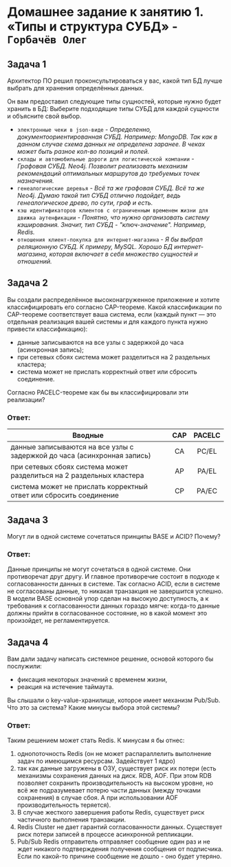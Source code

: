 # Домашнее задание к занятию 1. «Типы и структура СУБД» - `Горбачёв Олег`

## Задача 1

Архитектор ПО решил проконсультироваться у вас, какой тип БД 
лучше выбрать для хранения определённых данных.

Он вам предоставил следующие типы сущностей, которые нужно будет хранить в БД:
Выберите подходящие типы СУБД для каждой сущности и объясните свой выбор.

- `электронные чеки в json-виде` - *Определенно, документоориентированная СУБД. Например: MongoDB. Так как в данном случае схема данных не определена заранее. В 
чеках может быть разное кол-во позиций и полей.*
- `склады и автомобильные дороги для логистической компании` - *Графовая СУБД. Neo4j. Позволит реализовать механизм рекомендаций оптимальных маршрутов до требуемых точек назначения.*
- `генеалогические деревья` - *Всё та же графовая СУБД. Всё та же Neo4j. Думаю такой тип СУБД отлично подойдет, ведь генеалогическое древо, по сути, граф и есть.*
- `кэш идентификаторов клиентов с ограниченным временем жизни для движка аутенфикации` - *Понятно, что нужно организовать систему кэширования. Значит, тип СУБД - "ключ-значение". Например, Redis.*
- `отношения клиент-покупка для интернет-магазина` - *Я бы выбрал реляционную СУБД. К примеру, MySQL. Хорошо БД интернет-магазина, которая включает в себя множество сущностей и отношений.*

## Задача 2

Вы создали распределённое высоконагруженное приложение и хотите классифицировать его согласно 
CAP-теореме. Какой классификации по CAP-теореме соответствует ваша система, если 
(каждый пункт — это отдельная реализация вашей системы и для каждого пункта нужно привести классификацию):

- данные записываются на все узлы с задержкой до часа (асинхронная запись);
- при сетевых сбоях система может разделиться на 2 раздельных кластера;
- система может не прислать корректный ответ или сбросить соединение.

Согласно PACELC-теореме как бы вы классифицировали эти реализации?

### Ответ:
| Вводные | CAP | PACELC |
| ----------- |:-------------:|:-------------:|
| данные записываются на все узлы с задержкой до часа (асинхронная запись) | CA | PC/EL |
| при сетевых сбоях система может разделиться на 2 раздельных кластера | AP | PA/EL |
| система может не прислать корректный ответ или сбросить соединение | CP | PA/EC |

## Задача 3

Могут ли в одной системе сочетаться принципы BASE и ACID? Почему?

### Ответ:
Данные принципы не могут сочетаться в одной системе. Они противоречат друг другу. И главное противоречие состоит в подходе к согласованности данных в системе. Так согласно ACID, если в системе не согласованы данные, то никакая транзакция не завершится успешно. В модели BASE основной упор сделан на высокую доступность, а к требования к согласованности данных гораздо мягче: когда-то данные должны прийти в согласованное состояние, но в какой момент это произойдет, не регламентируется.

## Задача 4

Вам дали задачу написать системное решение, основой которого бы послужили:

- фиксация некоторых значений с временем жизни,
- реакция на истечение таймаута.

Вы слышали о key-value-хранилище, которое имеет механизм Pub/Sub. 
Что это за система? Какие минусы выбора этой системы?

### Ответ:
Таким решением может стать Redis. К минусам я бы отнес:
1. однопоточность Redis (он не может распараллелить выполнение задач по имеющимся ресурсам. Задействует 1 ядро)
2. так как данные загружены в ОЗУ, существует риск их потери (есть механизмы сохранения данных на диск. RDB, AOF. При этом RDB позволяет сохранить производительность на высоком уровне, но всё же подразумевает потерю части данных (между точками сохранения) в случае сбоя. А при использовании AOF производительность теряется). 
3. В случае жесткого завершения работы Redis, существует риск частичного выполнения транзакции. 
4. Redis Cluster не дает гарантий согласованности данных. Существует риск потери записей в процессе асинхронной репликации. 
5. Pub/Sub Redis отправитель  отправляет сообщение один раз и не ждет никакого подтверждения получения сообщения от подписчика. Если по какой-то причине сообщение не дошло - оно будет утеряно.


